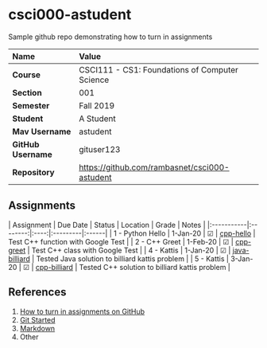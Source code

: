 # csci000-astudent

Sample github repo demonstrating how to turn in assignments

| Name | Value |
|:---|:---|
| **Course** | CSCI111 - CS1: Foundations of Computer Science |
| **Section** | 001 |
| **Semester** | Fall 2019 |
| **Student** | A Student |
| **Mav Username**            | astudent |
| **GitHub Username**         | gituser123 |
| **Repository**          | https://github.com/rambasnet/csci000-astudent |

## Assignments

| Assignment | Due Date | Status | Location | Grade | Notes |
|:-----------|:--------:|:----:|:---------|:------|
| 1 - Python Hello  | 1-Jan-20 |  ☑   | [cpp-hello](https://github.com/wmacevoy/csci000-astudent/tree/master/cpp-hello) | Test C++ function with Google Test |
| 2 - C++ Greet  | 1-Feb-20 |  ☑   | [cpp-greet](https://github.com/wmacevoy/csci000-astudent/tree/master/cpp-greet) | Test C++ class with Google Test |
| 4 - Kattis | 1-Jan-20 |  ☑   |  [java-billiard](https://github.com/wmacevoy/csci000-astudent/tree/master/java-billiard) | Tested Java solution to billiard kattis problem |
| 5 - Kattis | 3-Jan-20 |  ☑   |  [cpp-billiard](https://github.com/wmacevoy/csci000-astudent/tree/master/cpp-billiard) | Tested C++ solution to billiard kattis problem |


## References

1. [How to turn in assignments on GitHub](https://docs.google.com/document/d/16mixtVA-dePbWidBzI3JXNW4kFhRyT7XsJgL6GtGvGA/edit?usp=sharing)
1. [Git Started](https://docs.google.com/document/d/1M0YeBfFPy5YPpfX7312R9-IldjagimvEma_YhgeLPcw/edit#heading=h.ssqvh5gmotj4)
1. [Markdown](https://github.com/adam-p/markdown-here/wiki/Markdown-Cheatsheet)
1. Other


